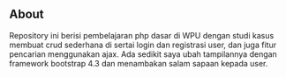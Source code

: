 ## About

Repository ini berisi pembelajaran php dasar di WPU dengan studi kasus membuat crud sederhana di sertai login dan registrasi user, dan juga fitur pencarian menggunakan ajax. Ada sedikit saya ubah tampilannya dengan framework bootstrap 4.3 dan menambakan salam sapaan kepada user.